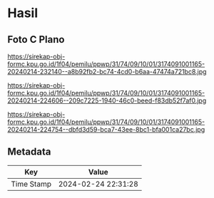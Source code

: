 # Hasil

## Foto C Plano

https://sirekap-obj-formc.kpu.go.id/1f04/pemilu/ppwp/31/74/09/10/01/3174091001165-20240214-232140--a8b92fb2-bc74-4cd0-b6aa-47474a721bc8.jpg

https://sirekap-obj-formc.kpu.go.id/1f04/pemilu/ppwp/31/74/09/10/01/3174091001165-20240214-224606--209c7225-1940-46c0-beed-f83db52f7af0.jpg

https://sirekap-obj-formc.kpu.go.id/1f04/pemilu/ppwp/31/74/09/10/01/3174091001165-20240214-224754--dbfd3d59-bca7-43ee-8bc1-bfa001ca27bc.jpg


## Metadata

| Key        | Value               |
| ---------- | ------------------- |
| Time Stamp | 2024-02-24 22:31:28 |



